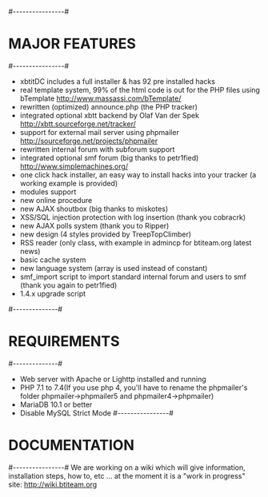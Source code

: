 #----------------#
# MAJOR FEATURES #
#----------------#
- xbtitDC includes a full installer & has 92 pre installed hacks
- real template system, 99% of the html code is out for the PHP files using bTemplate http://www.massassi.com/bTemplate/
- rewritten (optimized) announce.php (the PHP tracker)
- integrated optional xbtt backend by Olaf Van der Spek http://xbtt.sourceforge.net/tracker/
- support for external mail server using phpmailer http://sourceforge.net/projects/phpmailer
- rewritten internal forum with subforum support
- integrated optional smf forum (big thanks to petr1fied) http://www.simplemachines.org/
- one click hack installer, an easy way to install hacks into your tracker (a working example is provided)
- modules support
- new online procedure
- new AJAX shoutbox (big thanks to miskotes)
- XSS/SQL injection protection with log insertion (thank you cobracrk)
- new AJAX polls system (thank you to Ripper)
- new design (4 styles provided by TreepTopClimber)
- RSS reader (only class, with example in admincp for btiteam.org latest news)
- basic cache system
- new language system (array is used instead of constant)
- smf_import script to import standard internal forum and users to smf (thank you again to petr1fied)
- 1.4.x upgrade script

#--------------#
# REQUIREMENTS #
#--------------#
- Web server with Apache or Lighttp installed and running
- PHP 7.1 to 7.4(If you use php 4, you'll have to rename the phpmailer's folder phpmailer->phpmailer5 and phpmailer4->phpmailer) 
- MariaDB 10.1 or better
- Disable MySQL Strict Mode
#----------------#
# DOCUMENTATION  #
#----------------#
We are working on a wiki which will give information, installation steps, how to, etc ...
at the moment it is a "work in progress" site: http://wiki.btiteam.org
